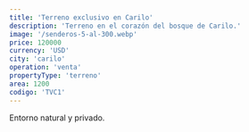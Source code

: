 ```yaml
---
title: 'Terreno exclusivo en Carilo'
description: 'Terreno en el corazón del bosque de Carilo.'
image: '/senderos-5-al-300.webp'
price: 120000
currency: 'USD'
city: 'carilo'
operation: 'venta'
propertyType: 'terreno'
area: 1200
codigo: 'TVC1'
---
```


Entorno natural y privado.
